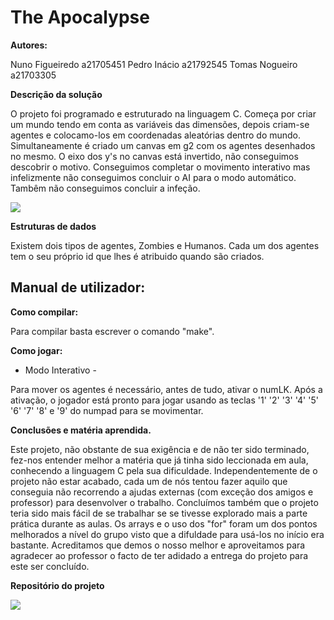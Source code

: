 # The Apocalypse

**Autores:**

Nuno Figueiredo a21705451
Pedro Inácio a21792545
Tomas Nogueiro a21703305 

**Descrição da solução**

O projeto foi programado e estruturado na linguagem C.
Começa por criar um mundo tendo em conta as variáveis das dimensões, depois criam-se agentes e colocamo-los em coordenadas aleatórias dentro do mundo.
Simultaneamente é criado um canvas em g2 com os agentes desenhados no mesmo. O eixo dos y's no canvas está invertido, não conseguimos descobrir o motivo.
Conseguimos completar o movimento interativo mas infelizmente não conseguimos concluir o AI para o modo automático.
Tambêm não conseguimos concluir a infeção.

![](https://i.imgur.com/2EPiEeV.png)

**Estruturas de dados** 

Existem dois tipos de agentes, Zombies e Humanos. Cada um dos agentes tem o seu próprio id que lhes é atribuido quando são criados.

## Manual de utilizador:

**Como compilar:**

Para compilar basta escrever o comando "make".

**Como jogar:**

- Modo Interativo - 

Para mover os agentes é necessário, antes de tudo, ativar o numLK. Após a ativação, o jogador está pronto para jogar usando as teclas '1' '2' '3' '4' '5' '6' '7' '8' e '9' do numpad para se movimentar.

**Conclusões e matéria aprendida.**

Este projeto, não obstante de sua exigência e de não ter sido terminado, fez-nos entender melhor a matéria que já tinha sido leccionada em aula, conhecendo a linguagem C pela sua dificuldade. Independentemente de o projeto não estar acabado, cada um de nós tentou fazer aquilo que conseguia não recorrendo a ajudas externas (com exceção dos amigos e professor) para desenvolver o trabalho. Concluímos também que o projeto teria sido mais fácil de se trabalhar se se tivesse explorado mais a parte prática durante as aulas. Os arrays e o uso dos "for" foram um dos pontos melhorados a nível do grupo visto que a difuldade para usá-los no início era bastante. Acreditamos que demos o nosso melhor e aproveitamos para agradecer ao professor o facto de ter adidado a entrega do projeto para este ser concluído.

**Repositório do projeto**

![](https://github.com/figas123/ic)